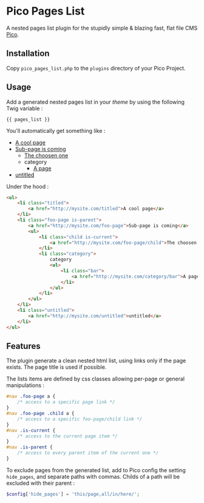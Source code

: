 # Pico Pages List

A nested pages list plugin for the stupidly simple & blazing fast, flat file CMS [Pico](http://pico.dev7studios.com).

## Installation

Copy `pico_pages_list.php` to the `plugins` directory of your Pico Project.

## Usage

Add a generated nested pages list in your *theme* by using the following Twig variable :

	{{ pages_list }}

You'll automatically get something like :

* [A cool page]()
* [Sub-page is coming]()
	* [The choosen one]()
	* category
		* [A page]()
* [untitled]()

Under the hood :

```html
<ul>
	<li class="titled">
		<a href="http://mysite.com/titled">A cool page</a>
	</li>
	<li class="foo-page is-parent">
		<a href="http://mysite.com/foo-page">Sub-page is coming</a>
		<ul>
			<li class="child is-current">
				<a href="http://mysite.com/foo-page/child">The choosen one</a>
			</li>
			<li class="category">
				category
				<ul>
					<li class="bar">
						<a href="http://mysite.com/category/bar">A page</a>
					</li>
				</ul>
			</li>
		</ul>
	</li>
	<li class="untitled">
		<a href="http://mysite.com/untitled">untitled</a>
	</li>
</ul>
```

## Features

The plugin generate a clean nested html list, using links only if the page exists. The page title is used if possible.

The lists items are defined by css classes allowing per-page or general manipulations :

```css
#nav .foo-page a {
	/* access to a specific page link */
}
#nav .foo-page .child a {
	/* access to a specific foo-page/child link */
}
#nav .is-current {
	/* access to the current page item */
}
#nav .is-parent {
	/* access to every parent item of the current one */
}
```

To exclude pages from the generated list, add to Pico config the setting `hide_pages`, and separate paths with commas. Childs of a path will be excluded with their parent :

```php
$config['hide_pages'] = 'this/page,all/in/here/';
```
